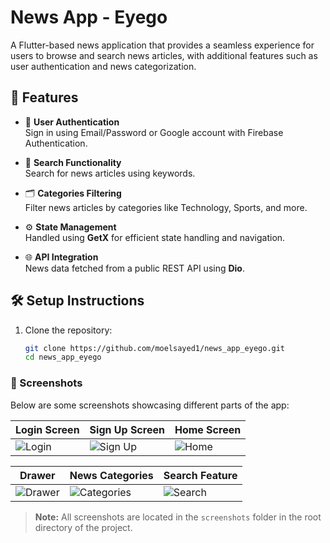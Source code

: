 # News App - Eyego

A Flutter-based news application that provides a seamless experience for users to browse and search news articles, with additional features such as user authentication and news categorization.

## 🚀 Features

- 🔐 **User Authentication**  
  Sign in using Email/Password or Google account with Firebase Authentication.

- 🔎 **Search Functionality**  
  Search for news articles using keywords.

- 🗂️ **Categories Filtering**  
  Filter news articles by categories like Technology, Sports, and more.

- ⚙️ **State Management**  
  Handled using **GetX** for efficient state handling and navigation.

- 🌐 **API Integration**  
  News data fetched from a public REST API using **Dio**.

## 🛠️ Setup Instructions

1. Clone the repository:
   ```bash
   git clone https://github.com/moelsayed1/news_app_eyego.git
   cd news_app_eyego

### 📱 Screenshots

Below are some screenshots showcasing different parts of the app:

| Login Screen | Sign Up Screen | Home Screen |
|--------------|----------------|--------------|
| ![Login](screenshots/login_screen.png) | ![Sign Up](screenshots/sign_up_screen.png) | ![Home](screenshots/home_screen.png) |

| Drawer | News Categories | Search Feature |
|--------|------------------|----------------|
| ![Drawer](screenshots/drawer_screen.png) | ![Categories](screenshots/news_category_screen.png) | ![Search](screenshots/search_screen.png) |

> **Note:** All screenshots are located in the `screenshots` folder in the root directory of the project.


